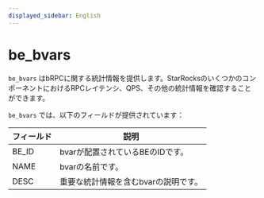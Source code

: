 ```yaml
---
displayed_sidebar: English
---
```


# be_bvars

`be_bvars` はbRPCに関する統計情報を提供します。StarRocksのいくつかのコンポーネントにおけるRPCレイテンシ、QPS、その他の統計情報を確認することができます。

`be_bvars` では、以下のフィールドが提供されています：

| **フィールド** | **説明**                                              |
| --------- | ------------------------------------------------------------ |
| BE_ID     | bvarが配置されているBEのIDです。                      |
| NAME      | bvarの名前です。                                            |
| DESC      | 重要な統計情報を含むbvarの説明です。 |
